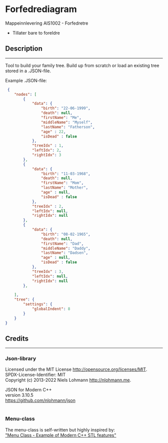 # Forfedrediagram
Mappeinnlevering AIS1002 - Forfedretre <br>

* Tillater bare to foreldre

## Description

---
Tool to build your family tree. Build up from scratch or load an existing tree stored in a .JSON-file. <br>

Example .JSON-file:

``` json
 {
    "nodes": [
        {
            "data": {
                "birth": "22-06-1999",
                "death": null,
                "firstName": "Me",
                "middleName": "Myself",
                "lastName": "Fatherson",
                "age" : 22,
                "isDead" : false
            },
            "treeIdx" : 1,
            "leftIdx": 2,
            "rightIdx": 3
        },
        {
            "data": {
                "birth": "11-03-1968",
                "death": null,
                "firstName": "Mom",
                "lastName": "Mother",
                "age" : null,
                "isDead" : false
            },
            "treeIdx" : 2,
            "leftIdx": null,
            "rightIdx": null
        },
        {
            "data": {
                "birth": "08-02-1965",
                "death": null,
                "firstName": "Dad",
                "middleName": "Daddy",
                "lastName": "Dadsen",
                "age" : null,
                "isDead" : false
            },
            "treeIdx" : 3,
            "leftIdx": null,
            "rightIdx": null
        },
        
    ],
    "tree": {
        "settings": {
            "globalIndent": 8
        }
    }
}

```




## Credits

---
### Json-library
Licensed under the MIT License <http://opensource.org/licenses/MIT>. <br>
SPDX-License-Identifier: MIT <br>
Copyright (c) 2013-2022 Niels Lohmann <http://nlohmann.me>. 

JSON for Modern C++ <br>
version 3.10.5 <br>
https://github.com/nlohmann/json <br><br>

### Menu-class
The menu-class is self-written but highly inspired by: <br> 
["Menu Class - Example of Modern C++ STL features"](https://www.cppstories.com/2018/07/menu-cpp17-example/) <br>

